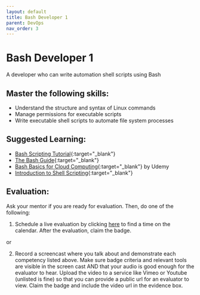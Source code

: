 ```yaml
---
layout: default
title: Bash Developer 1
parent: DevOps
nav_order: 3
---
```

# Bash Developer 1

A developer who can write automation shell scripts using Bash

## Master the following skills:

- Understand the structure and syntax of Linux commands
- Manage permissions for executable scripts
- Write executable shell scripts to automate file system processes

## Suggested Learning:

- [Bash Scripting Tutorial](https://linuxconfig.org/bash-scripting-tutorial-for-beginners){:target="\_blank"}
- [The Bash Guide](https://guide.bash.academy/){:target="\_blank"}
- [Bash Basics for Cloud Computing](https://www.udemy.com/course/bash-basics-for-cloud-computing/){:target="\_blank"} by Udemy
- [Introduction to Shell Scripting](https://www.udemy.com/course/linux-shell-scripting-free/){:target="\_blank"}

## Evaluation:

Ask your mentor if you are ready for evaluation. Then, do one of the following:

1. Schedule a live evaluation by clicking [here](https://webdev.codex.academy/mastery-eval-5?badge=YOzH_Q7MQ0OWLsj9W161Jg) to find a time on the calendar. After the evaluation, claim the badge.

or

2. Record a screencast where you talk about and demonstrate each competency listed above. Make sure badge criteria and relevant tools are visible in the screen cast AND that your audio is good enough for the evaluator to hear. Upload the video to a service like Vimeo or Youtube (unlisted is fine) so that you can provide a public url for an evaluator to view. Claim the badge and include the video url in the evidence box.
